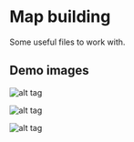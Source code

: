 # Map building
Some useful files to work with.

## Demo images

![alt tag](http://www.sze.hu/~herno/robotics/map01measured.png)

![alt tag](http://www.sze.hu/~herno/robotics/map01vrep.png)

![alt tag](http://www.sze.hu/~herno/robotics/map01zoom.png)
